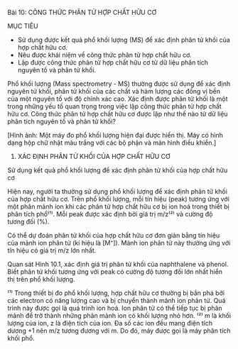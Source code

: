 Bài 10: CÔNG THỨC PHÂN TỬ HỢP CHẤT HỮU CƠ

MỤC TIÊU
- Sử dụng được kết quả phổ khối lượng (MS) để xác định phân tử khối của hợp chất hữu cơ.
- Nêu được khái niệm về công thức phân tử hợp chất hữu cơ.
- Lập được công thức phân tử hợp chất hữu cơ từ dữ liệu phân tích nguyên tố và phân tử khối.

Phổ khối lượng (Mass spectrometry - MS) thường được sử dụng để xác định nguyên tử khối, phân tử khối của các chất và hàm lượng các đồng vị bền của một nguyên tố với độ chính xác cao. Xác định được phân tử khối là một trong những yếu tố quan trọng trong việc lập công thức phân tử hợp chất hữu cơ. Công thức phân tử hợp chất hữu cơ được lập như thế nào từ dữ liệu phân tích nguyên tố và phân tử khối?

[Hình ảnh: Một máy đo phổ khối lượng hiện đại được hiển thị. Máy có hình dạng hộp chữ nhật màu trắng với các bộ phận và màn hình điều khiển.]

1. XÁC ĐỊNH PHÂN TỬ KHỐI CỦA HỢP CHẤT HỮU CƠ

Sử dụng kết quả phổ khối lượng để xác định phân tử khối của hợp chất hữu cơ

Hiện nay, người ta thường sử dụng phổ khối lượng để xác định phân tử khối của hợp chất hữu cơ. Trên phổ khối lượng, mỗi tín hiệu (peak) tương ứng với một phân mảnh ion khi các phân tử hợp chất hữu cơ bị ion hoá trong thiết bị phân tích phổ⁽¹⁾. Mỗi peak được xác định bởi giá trị m/z⁽²⁾ và cường độ tương đối (%).

Có thể dự đoán phân tử khối của hợp chất hữu cơ đơn giản bằng tín hiệu của mảnh ion phân tử (kí hiệu là [M⁺]). Mảnh ion phân tử này thường ứng với tín hiệu có giá trị m/z lớn nhất.

Quan sát Hình 10.1, xác định giá trị phân tử khối của naphthalene và phenol. Biết phân tử khối tương ứng với peak có cường độ tương đối lớn nhất hiển thị trên phổ khối lượng.

⁽¹⁾ Trong thiết bị đo phổ khối lượng, hợp chất hữu cơ thường bị bắn phá bởi các electron có năng lượng cao và bị chuyển thành mảnh ion phân tử. Quá trình này được gọi là quá trình ion hoá. Ion phân tử có thể tiếp tục bị phân mảnh để trở thành những phân mảnh ion có khối lượng nhỏ hơn.
⁽²⁾ m là khối lượng của ion, z là điện tích của ion. Đa số các ion đều mang điện tích dương +1 nên m/z tương đương với m. Do đó, máy được gọi là máy phân tích khối phổ.